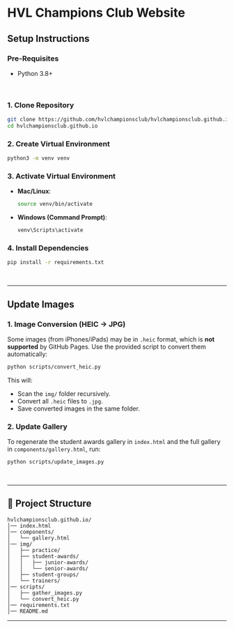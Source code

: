 # HVL Champions Club Website
## Setup Instructions
### Pre-Requisites
- Python 3.8+

<br>

### 1. Clone Repository
```bash
git clone https://github.com/hvlchampionsclub/hvlchampionsclub.github.io.git
cd hvlchampionsclub.github.io
```

### 2. Create Virtual Environment
```bash
python3 -m venv venv
```

### 3. Activate Virtual Environment
- **Mac/Linux**:
  ```bash
  source venv/bin/activate
  ```
- **Windows (Command Prompt)**:
  ```cmd
  venv\Scripts\activate
  ```

### 4. Install Dependencies
```bash
pip install -r requirements.txt
```

<br>

---

## Update Images
### 1. Image Conversion (HEIC → JPG)
Some images (from iPhones/iPads) may be in `.heic` format, which is **not supported** by GitHub Pages.
Use the provided script to convert them automatically:
```bash
python scripts/convert_heic.py
```

This will:
- Scan the `img/` folder recursively.
- Convert all `.heic` files to `.jpg`.
- Save converted images in the same folder.

### 2. Update Gallery
To regenerate the student awards gallery in `index.html` and the full gallery in `components/gallery.html`, run:
```bash
python scripts/update_images.py
```

<br>

---

## 📂 Project Structure
```
hvlchampionsclub.github.io/
│── index.html
│── components/
│   └── gallery.html
│── img/
│   ├── practice/
│   ├── student-awards/
│   │   ├── junior-awards/
│   │   └── senior-awards/
│   ├── student-groups/
│   └── trainers/
│── scripts/
│   ├── gather_images.py
│   └── convert_heic.py
│── requirements.txt
│── README.md
```

---